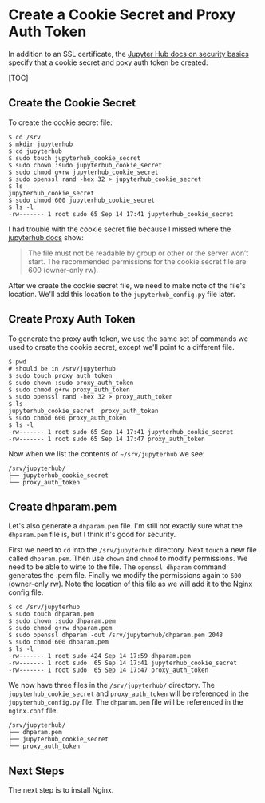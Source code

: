 # Create a Cookie Secret and Proxy Auth Token

In addition to an SSL certificate, the [Jupyter Hub docs on security basics](http://jupyterhub.readthedocs.io/en/latest/getting-started/security-basics.html) specify that a cookie secret and poxy auth token be created. 

[TOC]

## Create the Cookie Secret

To create the cookie secret file:

```text
$ cd /srv
$ mkdir jupyterhub
$ cd jupyterhub
$ sudo touch jupyterhub_cookie_secret
$ sudo chown :sudo jupyterhub_cookie_secret
$ sudo chmod g+rw jupyterhub_cookie_secret
$ sudo openssl rand -hex 32 > jupyterhub_cookie_secret
$ ls
jupyterhub_cookie_secret
$ sudo chmod 600 jupyterhub_cookie_secret
$ ls -l
-rw------- 1 root sudo 65 Sep 14 17:41 jupyterhub_cookie_secret
```

I had trouble with the cookie secret file because I missed where the [jupyterhub docs](http://jupyterhub.readthedocs.io/en/latest/getting-started/security-basics.html#generating-and-storing-as-a-cookie-secret-file) show:

> The file must not be readable by group or other or the server won’t start. The recommended permissions for the cookie secret file are 600 (owner-only rw).

After we create the cookie secret file, we need to make note of the file's location. We'll add this location to the ```jupyterhub_config.py``` file later.

## Create Proxy Auth Token

To generate the proxy auth token, we use the same set of commands we used to create the cookie secret, except we'll point to a different file. 

```text
$ pwd
# should be in /srv/jupyterhub
$ sudo touch proxy_auth_token
$ sudo chown :sudo proxy_auth_token
$ sudo chmod g+rw proxy_auth_token
$ sudo openssl rand -hex 32 > proxy_auth_token
$ ls
jupyterhub_cookie_secret  proxy_auth_token
$ sudo chmod 600 proxy_auth_token
$ ls -l
-rw------- 1 root sudo 65 Sep 14 17:41 jupyterhub_cookie_secret
-rw------- 1 root sudo 65 Sep 14 17:47 proxy_auth_token
```

Now when we list the contents of ```~/srv/jupyterhub``` we see:

```
/srv/jupyterhub/
├── jupyterhub_cookie_secret
└── proxy_auth_token
```

## Create dhparam.pem

Let's also generate a ```dhparam.pem``` file. I'm still not exactly sure what the ```dhparam.pem``` file is, but I think it's good for security. 

First we need to ```cd``` into the ```/srv/jupyterhub``` directory. Next  ```touch``` a new file called ```dhparam.pem```. Then use ```chown``` and ```chmod``` to modify permissions. We need to be able to wirte to the file. The ```openssl dhparam``` command generates the .pem file. Finally we modify the permissions again to ```600``` (owner-only rw). Note the location of this file as we will add it to the Nginx config file.

```text
$ cd /srv/jupyterhub
$ sudo touch dhparam.pem
$ sudo chown :sudo dhparam.pem
$ sudo chmod g+rw dhparam.pem
$ sudo openssl dhparam -out /srv/jupyterhub/dhparam.pem 2048
$ sudo chmod 600 dhparam.pem
$ ls -l
-rw------- 1 root sudo 424 Sep 14 17:59 dhparam.pem
-rw------- 1 root sudo  65 Sep 14 17:41 jupyterhub_cookie_secret
-rw------- 1 root sudo  65 Sep 14 17:47 proxy_auth_token
```

We now have three files in the ```/srv/jupyterhub/``` directory. The ```jupyterhub_cookie_secret``` and ```proxy_auth_token``` will be referenced in the ```jupyterhub_config.py``` file. The ```dhparam.pem``` file will be referenced in the ```nginx.conf``` file.

```text
/srv/jupyterhub/
├── dhparam.pem
├── jupyterhub_cookie_secret
└── proxy_auth_token
```

## Next Steps

The next step is to install Nginx.

<br>